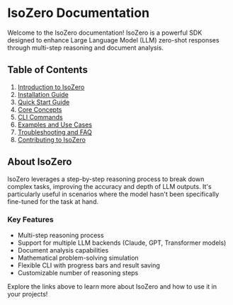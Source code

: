# IsoZero Documentation

Welcome to the IsoZero documentation! IsoZero is a powerful SDK designed to enhance Large Language Model (LLM) zero-shot responses through multi-step reasoning and document analysis.

## Table of Contents

1. [Introduction to IsoZero](./Introduction)
2. [Installation Guide](./Installation)
3. [Quick Start Guide](./Quick-Start)
4. [Core Concepts](./Core-Concepts)
5. [CLI Commands](./CLI-Commands)
6. [Examples and Use Cases](./Examples)
7. [Troubleshooting and FAQ](./FAQ)
8. [Contributing to IsoZero](./Contributing)

## About IsoZero

IsoZero leverages a step-by-step reasoning process to break down complex tasks, improving the accuracy and depth of LLM outputs. It's particularly useful in scenarios where the model hasn't been specifically fine-tuned for the task at hand.

### Key Features

- Multi-step reasoning process
- Support for multiple LLM backends (Claude, GPT, Transformer models)
- Document analysis capabilities
- Mathematical problem-solving simulation
- Flexible CLI with progress bars and result saving
- Customizable number of reasoning steps

Explore the links above to learn more about IsoZero and how to use it in your projects!
